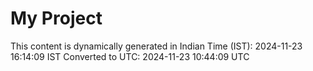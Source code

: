 # My Project

This content is dynamically generated in Indian Time (IST): 2024-11-23 16:14:09 IST
Converted to UTC: 2024-11-23 10:44:09 UTC
